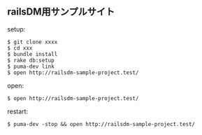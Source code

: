## railsDM用サンプルサイト

setup:

```
$ git clone xxxx
$ cd xxx
$ bundle install
$ rake db:setup
$ puma-dev link
$ open http://railsdm-sample-project.test/
```

open:

```
$ open http://railsdm-sample-project.test/
```

restart:

```
$ puma-dev -stop && open http://railsdm-sample-project.test/
```

